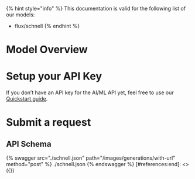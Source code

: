 [#references:start]: <> ({ "template": "openapi" })
{% hint style="info" %}
This documentation is valid for the following list of our models:
* flux/schnell
{% endhint %}

# Model Overview


# Setup your API Key
If you don’t have an API key for the AI/ML API yet, feel free to use our [Quickstart guide](https://docs.aimlapi.com/quickstart/setting-up).

# Submit a request
## API Schema
{% swagger src="./schnell.json" path="/images/generations/with-url" method="post" %}
./schnell.json
{% endswagger %}
[#references:end]: <> ({})